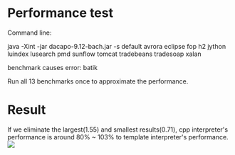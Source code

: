 # Performance test
Command line:

java -Xint -jar dacapo-9.12-bach.jar -s default avrora eclipse fop h2 jython luindex lusearch pmd sunflow tomcat tradebeans tradesoap xalan

benchmark causes error:
batik

Run all 13 benchmarks once to approximate the performance.

# Result
If we eliminate the largest(1.55) and smallest results(0.71), cpp interpreter's performance is around 80% ~ 103% to template interpreter's performance.
<img src="https://user-images.githubusercontent.com/33415010/34829413-9cd8b7c2-f71b-11e7-96ed-049f5b26c86d.png" />








 
 
